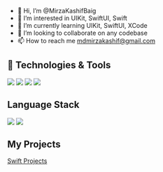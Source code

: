 - 👋 Hi, I’m @MirzaKashifBaig
- 👀 I’m interested in UIKit, SwiftUI, Swift
- 🌱 I’m currently learning UIKit, SwiftUI, XCode
- 💞️ I’m looking to collaborate on any codebase
- 📫 How to reach me mdmirzakashif@gmail.com

## 🔧 Technologies & Tools

![](https://img.shields.io/badge/OS-macOS-informational?style=for-the-badge&logo=mac_os&logoColor=white&color=6aa6f8)
![](https://img.shields.io/badge/Editor-VS_Code-informational?style=for-the-badge&logo=visual-studio-code&logoColor=white&color=6aa6f8)
![](https://img.shields.io/badge/Editor-XCode-informational?style=for-the-badge&logo=x_code-code&logoColor=white&color=11B1E7)
![](https://img.shields.io/badge/Version_Control-Git-informational?style=for-the-badge&logo=git-code&logoColor=white&color=11B1E7)

## Language Stack
![](https://img.shields.io/badge/Code-Swift-informational?style=for-the-badge&logo=swift&logoColor=white&color=FF7F27)
![](https://img.shields.io/badge/Code-Python-informational?style=for-the-badge&logo=python&logoColor=white&color=6aa6f8)

## My Projects
[Swift Projects](https://github.com/MirzaKashifBaig/swift_projects)
